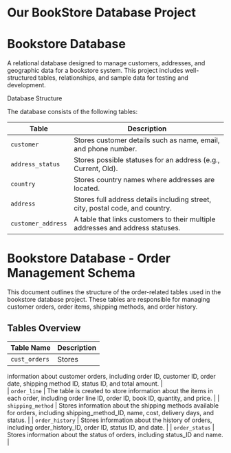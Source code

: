 # Our BookStore Database Project 
# Bookstore Database

A relational database designed to manage customers, addresses, and geographic data for a bookstore system. This project includes well-structured tables, relationships, and sample data for testing and development.

Database Structure

The database consists of the following tables:

| Table            | Description |
|------------------|-------------|
| `customer`        | Stores customer details such as name, email, and phone number. |
| `address_status`  | Stores possible statuses for an address (e.g., Current, Old). |
| `country`         | Stores country names where addresses are located. |
| `address`         | Stores full address details including street, city, postal code, and country. |
| `customer_address`| A table that links customers to their multiple addresses and address statuses. |

# Bookstore Database - Order Management Schema

This document outlines the structure of the order-related tables used in the bookstore database project. These tables are responsible for managing customer orders, order items, shipping methods, and order history.

## Tables Overview

| Table Name        | Description |
|-------------------|-------------|
| `cust_orders`     | Stores
information about customer orders, including order ID,
customer ID, order date, shipping method ID,
status ID, and total amount. |       
| `order_line`      | The table is created to store information
about the items in each order,
including order line ID, order ID,
book ID, quantity, and price. |
| `shipping_method` | Stores
information about the shipping methods available
for orders, including
shipping_method_ID, name, cost, delivery days, and status. |
| `order_history`   | Stores
information about the history of orders,
including order_history_ID, order ID, status ID, and date. |
| `order_status`    | Stores information
about the status of orders,
including status_ID and name. |

